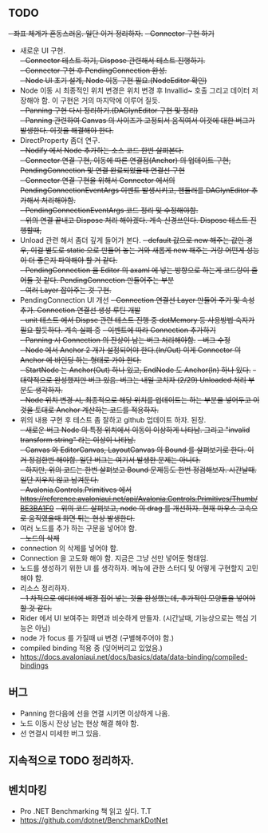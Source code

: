 ## TODO 

~~- 좌표 체계가 혼동스러움. 일단 이거 정리하자.~~
~~- Connector 구현 하기~~  
- 새로운 UI 구현.  
~~- Connector 테스트 하기, Dispose 관련해서 테스트 진행하기.~~    
~~- Connector 구현 후 PendingConnection 완성.~~    
~~- Node UI 초기 설계, Node 이동 구현 필요.(NodeEditor 확인)~~  
- Node 이동 시 최종적인 위치 변경은 위치 변경 후 Invallid~ 호출 그리고 데이터 저장해야 함. 이 구현은 거의 마지막에 이루어 질듯.   
~~- Panning 구현 다시 정리하기.(DAGlynEditor 구현 및 정리)~~   
~~- Panning 관련하여 Canvas 의 사이즈가 고정되서 움직여서 이것에 대한 버그가 발생한다. 이것을 해결해야 한다.~~  
- DirectProperty 좀더 연구.  
~~- Nodify 에서 Node 추가하는 소스 코드 한번 살펴본다.~~  
~~- Connector 연결 구현, 이동에 따른 연결점(Anchor) 의 업데이트 구현, PendingConnection 및 연결 완료되었을때 연결선 구현~~    
~~- Connector 연결 구현을 위해서 Connector 에서의 PendingConnectionEventArgs 이벤트 발생시키고, 핸들러를 DAGlynEditor 추가해서 처리해야함.~~  
~~- PendingConnectionEventArgs 코드 정리 및 수정해야함.~~  
~~- 위의 연결 끝내고 Dispose 처리 해야겠다. 계속 신경쓰인다. Dispose 테스트 진행할때,~~   
- Unload 관련 해서 좀더 깊게 들어가 본다.
~~- default 값으로 new 해주는 값인 경우, 이걸 별도로 static 으로 만들어 놓는 거와 새롭게 new 해주는 거랑 어떤게 성능이 더 좋은지 파악해야 할 거 같다.~~  
~~- PendingConnection 을 Editor 의 axaml 에 넣는 방향으로 하는게 코드량이 줄어들 것 같다. PendingConnection 만들어주는 부분~~    
~~- 여러 Layer 잡아주는 것 구현.~~    
- PendingConnection UI 개선
~~- Connection 연결선 Layer 만들어 주기 및 속성 추가. Connection 연결선 생성 루틴 개발~~    
~~- unit 테스트 에서 Dispse 관련 테스트 진행 중 dotMemory 등 사용방법 숙지가 필요 할듯하다. 계속 실폐 중~~
~~- 이벤트에 따라 Connection 추가하기~~  
~~- Panning 시 Connection 의 잔상이 남는 버그 처리해야함.~~ 
~~- 버그 수정~~  
~~- Node 에서 Anchor 2 개가 설정되어야 한다.(In/Out) 이게 Connector 의 Anchor 에 바인딩 하는 형태로 가야 한다.~~    
~~- StartNode 는 Anchor(Out) 하나 있고, EndNode 도 Anchor(In) 하나 있다.~~ 
~~- 대략적으로 완성했지만 버그 있음. 버그는 내일 고치자 (2/29) Unloaded 처리 부분도 생각하자.~~    
~~- Node 위치 변경 시, 최종적으로 해당 위치를 업데이트는 하는 부분을 넣어두고 이것을 토대로 Anchor 계산하는 코드를 적용하자.~~
- 위의 내용 구현 후 테스트 좀 잘하고 github 업데이트 하자. 된장.   
~~- 새로운 버그 Node 의 특정 위치에서 이동이 이상하게 나타남. 그리고 "invalid transform string" 라는 이상이 나타남.~~    
~~- Canvas 와 EditorCanvas, LayoutCanvas 의 Bound 를 살펴보기로 한다. 이거 정검한번 해야함. 일단 버그는 여기서 발생한 문제는 아니다.~~  
~~- 하지만, 위의 코드는 한번 살펴보고 Bound 문제등도 한번 정검해보자. 시간날때. 일단 지우지 않고 남겨둔다.~~  
~~- Avalonia.Controls.Primitives 에서 https://reference.avaloniaui.net/api/Avalonia.Controls.Primitives/Thumb/BE3BA1F0~~
~~- 위의 코드 살펴보고, node 의 drag 를 개선하자. 현재 마우스 고속으로 움직였을때 화면 튀는 현상 발생한다.~~  
- 여러 노드를 추가 하는 구문을 넣어야 함.    
~~- 노드의 삭제~~   
- connection 의 삭제를 넣어야 함.  
- Connection 을 고도화 해야 함. 지금은 그냥 선만 넣어둔 형태임.  
- 노드를 생성하기 위한 UI 를 생각하자. 메뉴에 관한 스터디 및 어떻게 구현할지 고민해야 함.    
- 리소스 정리하자.  
~~- 1 차적으로 에디터에 배경 집어 넣는 것을 완성했는데, 추가적인 모양들을 넣어야 할 것 같다.~~  
- Rider 에서 UI 보여주는 화면과 비슷하게 만들자. (시간날때, 기능상으로는 핵심 기능은 아님)
- node 가 focus 를 가질때 ui 변경 (구별해주어야 함.)  
- compiled binding 적용 중 (잊어버리고 있었음.)
- https://docs.avaloniaui.net/docs/basics/data/data-binding/compiled-bindings

## 버그
- Panning 한다음에 선을 연결 시키면 이상하게 나옴.  
- 노드 이동시 잔상 남는 현상 해결 해야 함.  
- 선 연결시 미세한 버그 있음.  

## 지속적으로 TODO 정리하자.  
## 벤치마킹
- Pro .NET Benchmarking 책 읽고 싶다. T.T
- https://github.com/dotnet/BenchmarkDotNet
